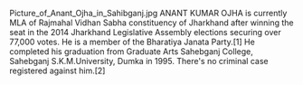 Picture_of_Anant_Ojha_in_Sahibganj.jpg ANANT KUMAR OJHA is currently MLA of Rajmahal Vidhan Sabha constituency of Jharkhand after winning the seat in the 2014 Jharkhand Legislative Assembly elections securing over 77,000 votes. He is a member of the Bharatiya Janata Party.[1] He completed his graduation from Graduate Arts Sahebganj College, Sahebganj S.K.M.University, Dumka in 1995. There's no criminal case registered against him.[2]

